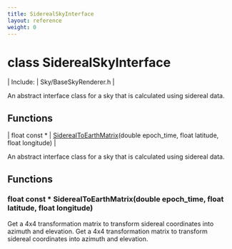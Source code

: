 ```yaml
---
title: SiderealSkyInterface
layout: reference
weight: 0
---
```

class SiderealSkyInterface
===

| Include: | Sky/BaseSkyRenderer.h |

An abstract interface class for a sky that is calculated using sidereal data.


Functions
---

| float  const * | [SiderealToEarthMatrix](#SiderealToEarthMatrix)(double epoch_time, float latitude, float longitude) |

An abstract interface class for a sky that is calculated using sidereal data.
  


Functions
---

### <a name="SiderealToEarthMatrix"/>float  const * SiderealToEarthMatrix(double epoch_time, float latitude, float longitude)
Get a 4x4 transformation matrix to transform sidereal coordinates into azimuth and elevation.
Get a 4x4 transformation matrix to transform sidereal coordinates into azimuth and elevation.
